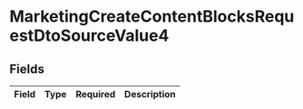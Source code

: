 # MarketingCreateContentBlocksRequestDtoSourceValue4


## Fields

| Field       | Type        | Required    | Description |
| ----------- | ----------- | ----------- | ----------- |